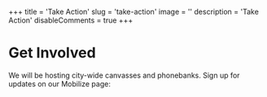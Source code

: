 +++
title = 'Take Action'
slug = 'take-action'
image = ''
description = 'Take Action'
disableComments = true
+++
# Get Involved

We will be hosting city-wide canvasses and phonebanks. Sign up for updates on our Mobilize page:
